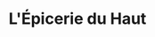 ---
title: "L'Épicerie du Haut"
url: /chanteloup-les-vignes/lepicerie-du-haut/
shop: Lebensmittel
---